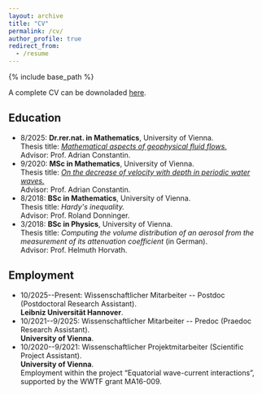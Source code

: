 ```yaml
---
layout: archive
title: "CV"
permalink: /cv/
author_profile: true
redirect_from:
  - /resume
---
```


{% include base_path %}

A complete CV can be downoladed [here](https://luigi-roberti.github.io/files/CV.pdf).

Education
------
* 8/2025: <b>Dr.rer.nat. in Mathematics</b>, University of Vienna.<br />
Thesis title: [<i>Mathematical aspects of geophysical fluid flows.</i>](https://utheses.univie.ac.at/detail/76235/)<br />
Advisor: Prof. Adrian Constantin.
* 9/2020: <b>MSc in Mathematics</b>, University of Vienna.<br />
Thesis title: [<i>On the decrease of velocity with depth in periodic water waves.</i>](https://utheses.univie.ac.at/detail/56793/)<br />
Advisor: Prof. Adrian Constantin.
* 8/2018: <b>BSc in Mathematics</b>, University of Vienna.<br />
Thesis title: <i>Hardy's inequality.</i><br />
Advisor: Prof. Roland Donninger.
* 3/2018: <b>BSc in Physics</b>, University of Vienna.<br />
Thesis title: <i>Computing the volume distribution of an aerosol from the measurement of its attenuation coefficient</i> (in German).<br />
Advisor: Prof. Helmuth Horvath.

Employment
------
* 10/2025--Present: Wissenschaftlicher Mitarbeiter -- Postdoc (Postdoctoral Research Assistant).<br />
<b>Leibniz Universität Hannover</b>.
* 10/2021--9/2025: Wissenschaftlicher Mitarbeiter -- Predoc (Praedoc Research Assistant).<br />
<b>University of Vienna</b>.
* 10/2020--9/2021: Wissenschaftlicher Projektmitarbeiter (Scientific Project Assistant).<br />
<b>University of Vienna</b>.<br />
Employment within the project “Equatorial wave-current interactions”, supported by the WWTF grant MA16-009.

